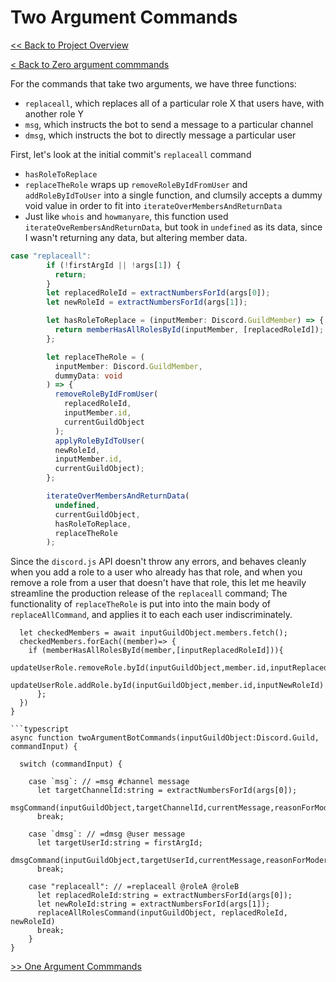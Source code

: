 # Two Argument Commands

[<< Back to Project Overview](../defenderProject.md)

[< Back to Zero argument commmands](zeroArgs.md)

For the commands that take two arguments, we have three functions:
- `replaceall`, which replaces all of a particular role X that users have, with another role Y
- `msg`, which instructs the bot to send a message to a particular channel
- `dmsg`, which instructs the bot to directly message a particular user

First, let's look at the initial commit's `replaceall` command
- `hasRoleToReplace` 
- `replaceTheRole` wraps up `removeRoleByIdFromUser` and `addRoleByIdToUser` into a single function, and clumsily accepts a dummy void value in order to fit into `iterateOverMembersAndReturnData`
- Just like `whois` and `howmanyare`, this function used `iterateOveRembersAndReturnData`, but took in `undefined` as its data, since I wasn't returning any data, but altering member data.

```typescript
case "replaceall":
        if (!firstArgId || !args[1]) {
          return;
        }
        let replacedRoleId = extractNumbersForId(args[0]);
        let newRoleId = extractNumbersForId(args[1]);

        let hasRoleToReplace = (inputMember: Discord.GuildMember) => {
          return memberHasAllRolesById(inputMember, [replacedRoleId]);
        };

        let replaceTheRole = (
          inputMember: Discord.GuildMember,
          dummyData: void
        ) => {
          removeRoleByIdFromUser(
            replacedRoleId,
            inputMember.id,
            currentGuildObject
          );
          applyRoleByIdToUser(
          newRoleId, 
          inputMember.id, 
          currentGuildObject);
        };

        iterateOverMembersAndReturnData(
          undefined,
          currentGuildObject,
          hasRoleToReplace,
          replaceTheRole
        );
```

Since the `discord.js` API doesn't throw any errors, and behaves cleanly when you add a role to a user who already has that role, and when you remove a role from a user that doesn't have that role, this let me heavily streamline the production release of the `replaceall` command; The functionality of `replaceTheRole` is put into into the main body of `replaceAllCommand`, and applies it to each each user indiscriminately. 

```export let replaceAllRolesCommand = async (inputGuildObject:Discord.Guild,inputReplacedRoleId:string,inputNewRoleId:string) => {
  let checkedMembers = await inputGuildObject.members.fetch();
  checkedMembers.forEach((member)=> {
    if (memberHasAllRolesById(member,[inputReplacedRoleId])){
    updateUserRole.removeRole.byId(inputGuildObject,member.id,inputReplacedRoleId);
    updateUserRole.addRole.byId(inputGuildObject,member.id,inputNewRoleId)
      };
  })
}

```typescript
async function twoArgumentBotCommands(inputGuildObject:Discord.Guild, commandInput) {

  switch (commandInput) {

    case `msg`: // =msg #channel message
      let targetChannelId:string = extractNumbersForId(args[0]);
      msgCommand(inputGuildObject,targetChannelId,currentMessage,reasonForModeration)
      break;

    case `dmsg`: // =dmsg @user message
      let targetUserId:string = firstArgId;
      dmsgCommand(inputGuildObject,targetUserId,currentMessage,reasonForModeration)
      break;

    case "replaceall": // =replaceall @roleA @roleB
      let replacedRoleId:string = extractNumbersForId(args[0]);
      let newRoleId:string = extractNumbersForId(args[1]);
      replaceAllRolesCommand(inputGuildObject, replacedRoleId, newRoleId)
      break;
    }
}
```

[>> One Argument Commmands](oneArg.md)
